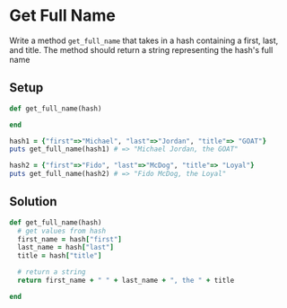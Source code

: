 # Get Full Name

Write a method `get_full_name` that takes in a hash containing a first, last, and title. The method should return a string representing the hash's full name

## Setup

```ruby
def get_full_name(hash)

end

hash1 = {"first"=>"Michael", "last"=>"Jordan", "title"=> "GOAT"}
puts get_full_name(hash1) # => "Michael Jordan, the GOAT"

hash2 = {"first"=>"Fido", "last"=>"McDog", "title"=> "Loyal"}
puts get_full_name(hash2) # => "Fido McDog, the Loyal"
```

## Solution

```ruby
def get_full_name(hash)
  # get values from hash
  first_name = hash["first"]
  last_name = hash["last"]
  title = hash["title"]

  # return a string
  return first_name + " " + last_name + ", the " + title

end
```
